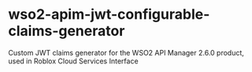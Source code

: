 # wso2-apim-jwt-configurable-claims-generator
Custom JWT claims generator for the WSO2 API Manager 2.6.0 product, used in Roblox Cloud Services Interface
